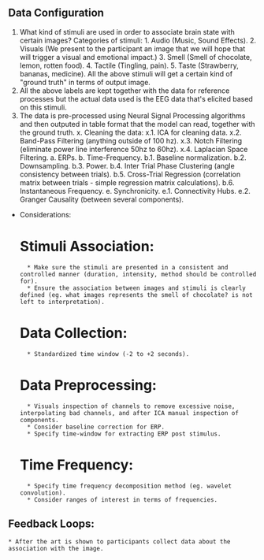 ## Data Configuration
1. What kind of stimuli are used in order to associate brain state with certain images?
    Categories of stimuli:
        1. Audio (Music, Sound Effects).
        2. Visuals (We present to the participant an image that we will hope that will trigger a visual and emotional impact.)
        3. Smell (Smell of chocolate, lemon, rotten food).
        4. Tactile (Tingling, pain).
        5. Taste (Strawberry, bananas, medicine).
    All the above stimuli will get a certain kind of "ground truth" in terms of output image.
2. All the above labels are kept together with the data for reference processes but the actual data used is the EEG data that's elicited based on this stimuli.
3. The data is pre-processed using Neural Signal Processing algorithms and then outputed in table format that the model can read, together with the ground truth.
    x. Cleaning the data:
        x.1. ICA for cleaning data.
        x.2. Band-Pass Filtering (anything outside of 100 hz).
        x.3. Notch Filtering (eliminate power line interference 50hz to 60hz).
        x.4. Laplacian Space Filtering.
    a. ERPs.
    b. Time-Frequency.
        b.1. Baseline normalization.
        b.2. Downsampling.
        b.3. Power.
        b.4. Inter Trial Phase Clustering (angle consistency between trials).
        b.5. Cross-Trial Regression (correlation matrix between trials - simple regression matrix calculations).
        b.6. Instantaneous Frequency.
    e. Synchronicity.
        e.1. Connectivity Hubs.
        e.2. Granger Causality (between several components).

* Considerations:
    # Stimuli Association:
        * Make sure the stimuli are presented in a consistent and controlled manner (duration, intensity, method should be controlled for).
        * Ensure the association between images and stimuli is clearly defined (eg. what images represents the smell of chocolate? is not left to interpretation).
    # Data Collection:
        * Standardized time window (-2 to +2 seconds).
    # Data Preprocessing:
        * Visuals inspection of channels to remove excessive noise, interpolating bad channels, and after ICA manual inspection of components.
        * Consider baseline correction for ERP.
        * Specify time-window for extracting ERP post stimulus.
    # Time Frequency:
        * Specify time frequency decomposition method (eg. wavelet convolution).
        * Consider ranges of interest in terms of frequencies.

## Feedback Loops:
    * After the art is shown to participants collect data about the association with the image.